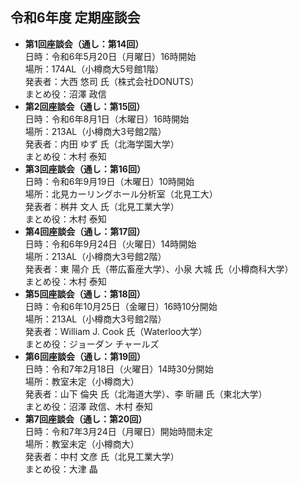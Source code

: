 ## 令和6年度 定期座談会

- **第1回座談会（通し：第14回）**  
	日時：令和6年5月20日（月曜日）16時開始  
	場所：174AL（小樽商大5号館1階）  
	発表者：大西 悠司 氏（株式会社DONUTS）  
	まとめ役：沼澤 政信
- **第2回座談会（通し：第15回）**  
	日時：令和6年8月1日（木曜日）16時開始  
	場所：213AL（小樽商大3号館2階）  
	発表者：内田 ゆず 氏（北海学園大学）  
	まとめ役：木村 泰知
- **第3回座談会（通し：第16回）**  
	日時：令和6年9月19日（木曜日）10時開始  
	場所：北見カーリングホール分析室（北見工大）  
	発表者：桝井 文人 氏（北見工業大学）  
	まとめ役：木村 泰知
- **第4回座談会（通し：第17回）**  
	日時：令和6年9月24日（火曜日）14時開始  
	場所：213AL（小樽商大3号館2階）  
	発表者：東 陽介 氏（帯広畜産大学）、小泉 大城 氏（小樽商科大学）  
	まとめ役：木村 泰知
- **第5回座談会（通し：第18回）**  
	日時：令和6年10月25日（金曜日）16時10分開始  
	場所：213AL（小樽商大3号館2階）  
	発表者：William J. Cook 氏（Waterloo大学）  
	まとめ役：ジョーダン チャールズ
- **第6回座談会（通し：第19回）**  
	日時：令和7年2月18日（火曜日）14時30分開始  
	場所：教室未定（小樽商大）  
	発表者：山下 倫央 氏（北海道大学）、李 昕翮 氏（東北大学）  
	まとめ役：沼澤 政信、木村 泰知
- **第7回座談会（通し：第20回）**  
	日時：令和7年3月24日（月曜日）開始時間未定  
	場所：教室未定（小樽商大）  
	発表者：中村 文彦 氏（北見工業大学）  
	まとめ役：大津 晶

